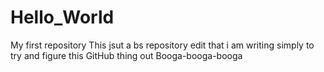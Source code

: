 # Hello_World
My first repository
This jsut a bs repository edit that i am writing simply to try and figure this GitHub thing out
Booga-booga-booga
